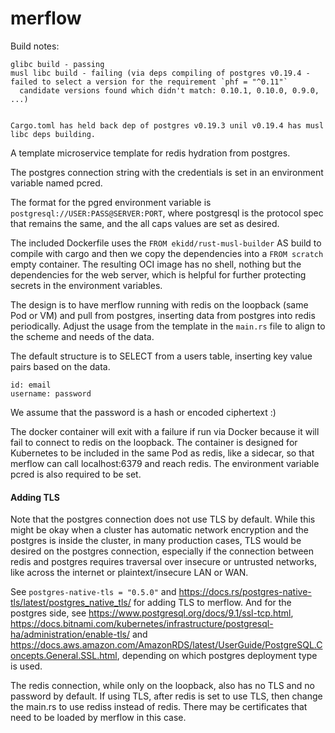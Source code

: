 # merflow

Build notes:
```
glibc build - passing
musl libc build - failing (via deps compiling of postgres v0.19.4 - failed to select a version for the requirement `phf = "^0.11"`
  candidate versions found which didn't match: 0.10.1, 0.10.0, 0.9.0, ...)


Cargo.toml has held back dep of postgres v0.19.3 unil v0.19.4 has musl libc deps building.
```


A template microservice template for redis hydration from postgres.

The postgres connection string with the credentials is set in an environment variable named pcred.

The format for the pgred environment variable is `postgresql://USER:PASS@SERVER:PORT`, where postgresql is the protocol spec that remains the same, and the all caps values are set as desired.

The included Dockerfile uses the `FROM ekidd/rust-musl-builder` AS build to compile with cargo and then we copy the dependencies into a `FROM scratch` empty container. The resulting OCI image has no shell, nothing but the dependencies for the web server, which is helpful for further protecting secrets in the environment variables.

The design is to have merflow running with redis on the loopback (same Pod or VM) and pull from postgres, inserting data from postgres into redis periodically. Adjust the usage from the template in the `main.rs` file to align to the scheme and needs of the data.

The default structure is to SELECT from a users table, inserting key value pairs based on the data.

```
id: email
username: password
```

We assume that the password is a hash or encoded ciphertext :)

The docker container will exit with a failure if run via Docker because it will fail to connect to redis on the loopback.
The container is designed for Kubernetes to be included in the same Pod as redis, like a sidecar, so that merflow can call localhost:6379
and reach redis. The environment variable pcred is also required to be set.


#### Adding TLS

Note that the postgres connection does not use TLS by default. While this might be okay when a cluster has automatic network encryption and the postgres is inside the cluster, in many production cases, TLS would be desired on the postgres connection, especially if the connection between redis and postgres requires traversal over insecure or untrusted networks, like across the internet or plaintext/insecure LAN or WAN.

See `postgres-native-tls = "0.5.0"` and https://docs.rs/postgres-native-tls/latest/postgres_native_tls/ for adding TLS to merflow.
And for the postgres side, see https://www.postgresql.org/docs/9.1/ssl-tcp.html, https://docs.bitnami.com/kubernetes/infrastructure/postgresql-ha/administration/enable-tls/ and https://docs.aws.amazon.com/AmazonRDS/latest/UserGuide/PostgreSQL.Concepts.General.SSL.html, depending on which postgres deployment type is used.

The redis connection, while only on the loopback, also has no TLS and no password by default. If using TLS, after redis is set to use TLS, then change the main.rs to use rediss instead of redis. There may be certificates that need to be loaded by merflow in this case.
